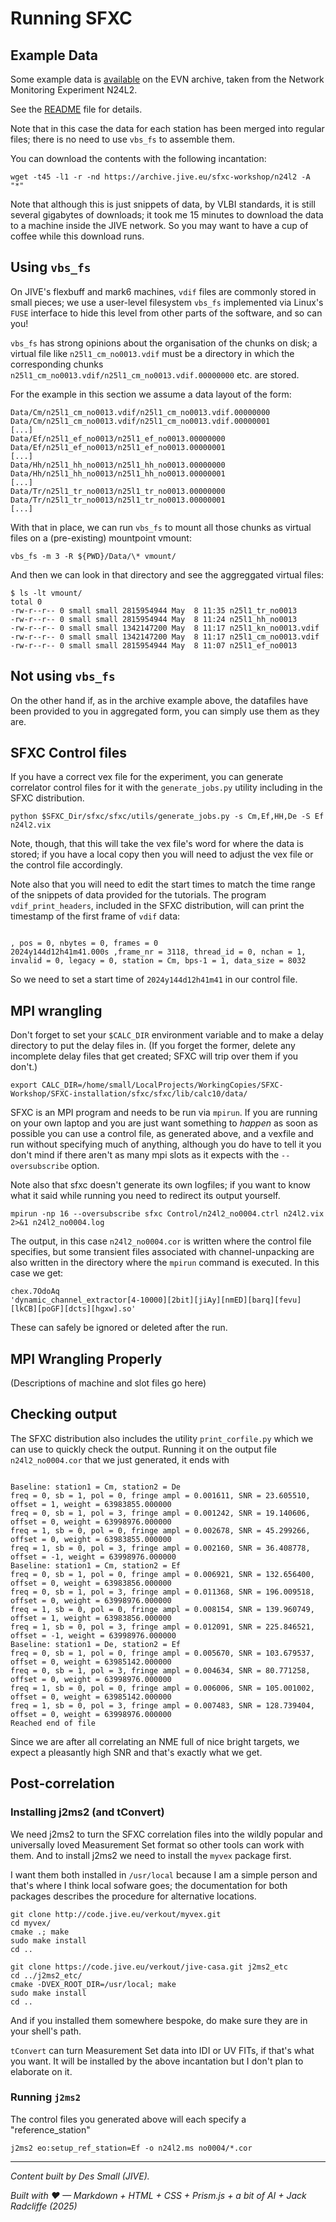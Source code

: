 <!-- MathJax -->
<script src="https://cdnjs.cloudflare.com/ajax/libs/mathjax/2.7.7/MathJax.js?config=TeX-AMS-MML_HTMLorMML" type="text/javascript"></script> 
<script type="text/x-mathjax-config">
    MathJax.Hub.Config({
      tex2jax: {
        skipTags: ['script', 'noscript', 'style', 'textarea', 'pre'],
        inlineMath: [['$','$']],
        displayMath: [['$$','$$']]
      }
    });
</script> 

<script type="text/javascript">
var pcs = document.lastModified.split(" ")[0].split("/");
var date = pcs[1] + '/' + pcs[0] + '/' + pcs[2];
onload = function(){
    document.getElementById("lastModified").innerHTML = "Page last modified on " + date;
}
		</script>

<link href="styles.css" rel="stylesheet" />

<!-- Prism CSS -->
<link rel="stylesheet" href="https://cdnjs.cloudflare.com/ajax/libs/prism/1.29.0/themes/prism.min.css" />
<link id="prism-dark" rel="stylesheet" href="https://cdnjs.cloudflare.com/ajax/libs/prism/1.29.0/themes/prism-tomorrow.min.css" disabled />
<link rel="stylesheet" href="https://cdnjs.cloudflare.com/ajax/libs/prism/1.29.0/plugins/line-numbers/prism-line-numbers.min.css" />

<!-- Prism JS -->
<script src="https://cdnjs.cloudflare.com/ajax/libs/prism/1.29.0/prism.min.js"></script>
<script src="https://cdnjs.cloudflare.com/ajax/libs/prism/1.29.0/components/prism-python.min.js"></script>
<script src="https://cdnjs.cloudflare.com/ajax/libs/prism/1.29.0/plugins/line-numbers/prism-line-numbers.min.js"></script>

# Running SFXC

## Example Data

Some example data is
[available](https://archive.jive.nl/sfxc-workshop/n24l2) on the EVN
archive, taken from the Network Monitoring Experiment N24L2. 

See the [README](https://archive.jive.nl/sfxc-workshop/n24l2/README)
file for details.

Note that in this case the data for each station has been merged into
regular files; there is no need to use `vbs_fs` to assemble them.

You can download the contents with the following incantation:

```
wget -t45 -l1 -r -nd https://archive.jive.eu/sfxc-workshop/n24l2 -A "*"
```

Note that although this is just snippets of data, by VLBI standards, it
is still several gigabytes of downloads; it took me 15 minutes to
download the data to a machine inside the JIVE network. So you may want
to have a cup of coffee while this download runs.

## Using `vbs_fs`

On JIVE's flexbuff and mark6 machines, `vdif` files are commonly stored
in small pieces; we use a user-level filesystem `vbs_fs` implemented
via Linux's `FUSE` interface to hide this level from other parts of the
software, and so can you! 

`vbs_fs` has strong opinions about the organisation of the chunks on
disk; a virtual file like `n25l1_cm_no0013.vdif` must be a directory in
which the corresponding chunks
`n25l1_cm_no0013.vdif/n25l1_cm_no0013.vdif.00000000` etc. are stored.

For the example in this section we assume a data layout of the form:

```
Data/Cm/n25l1_cm_no0013.vdif/n25l1_cm_no0013.vdif.00000000
Data/Cm/n25l1_cm_no0013.vdif/n25l1_cm_no0013.vdif.00000001
[...]
Data/Ef/n25l1_ef_no0013/n25l1_ef_no0013.00000000
Data/Ef/n25l1_ef_no0013/n25l1_ef_no0013.00000001
[...]
Data/Hh/n25l1_hh_no0013/n25l1_hh_no0013.00000000
Data/Hh/n25l1_hh_no0013/n25l1_hh_no0013.00000001
[...]
Data/Tr/n25l1_tr_no0013/n25l1_tr_no0013.00000000
Data/Tr/n25l1_tr_no0013/n25l1_tr_no0013.00000001
[...]
```
With that in place, we can run `vbs_fs` to mount all those chunks as
virtual files on a (pre-existing) mountpoint vmount:

`vbs_fs -m 3 -R ${PWD}/Data/\* vmount/`

And then we can look in that directory and see the aggreggated virtual files:

```
$ ls -lt vmount/
total 0
-rw-r--r-- 0 small small 2815954944 May  8 11:35 n25l1_tr_no0013
-rw-r--r-- 0 small small 2815954944 May  8 11:24 n25l1_hh_no0013
-rw-r--r-- 0 small small 1342147200 May  8 11:17 n25l1_kn_no0013.vdif
-rw-r--r-- 0 small small 1342147200 May  8 11:17 n25l1_cm_no0013.vdif
-rw-r--r-- 0 small small 2815954944 May  8 11:07 n25l1_ef_no0013
```

## Not using `vbs_fs`

On the other hand if, as in the archive example above, the datafiles have been provided to you in
aggregated form, you can simply use them as they are.

## SFXC Control files

If you have a correct vex file for the experiment, you can generate
correlator control files for it with the `generate_jobs.py` utility
including in the SFXC distribution.

`python $SFXC_Dir/sfxc/sfxc/utils/generate_jobs.py -s Cm,Ef,HH,De -S Ef n24l2.vix`
    
Note, though, that this will take the vex file's word for where the
data is stored; if you have a local copy then you will need to adjust
the vex file or the control file accordingly.

Note also that you will need to edit the start times to match the time
range of the snippets of data provided for the tutorials. The program
`vdif_print_headers`, included in the SFXC distribution, will can print
the timestamp of the first frame of `vdif` data:


```$ vdif_print_headers -n1 Data/n24l2_cm_no0004.vdif

, pos = 0, nbytes = 0, frames = 0
2024y144d12h41m41.000s ,frame_nr = 3118, thread_id = 0, nchan = 1, invalid = 0, legacy = 0, station = Cm, bps-1 = 1, data_size = 8032
```

So we need to set a start time of `2024y144d12h41m41` in our control file.

## MPI wrangling

Don't forget to set your `$CALC_DIR` environment variable and to make a
delay directory to put the delay files in. (If you forget the former,
delete any incomplete delay files that get created; SFXC will trip over
them if you don't.)

```
export CALC_DIR=/home/small/LocalProjects/WorkingCopies/SFXC-Workshop/SFXC-installation/sfxc/sfxc/lib/calc10/data/
```

SFXC is an MPI program and needs to be run via `mpirun`.  If you are
running on your own laptop and you are just want something to *happen*
as soon as possible you can use a control file, as generated above, and
a vexfile and run without specifying much of anything, although you do
have to tell it you don't mind if there aren't as many mpi slots as it
expects with the `--oversubscribe` option.

Note also that sfxc doesn't generate its own logfiles; if you want to
know what it said while running you need to redirect its output yourself.

```
mpirun -np 16 --oversubscribe sfxc Control/n24l2_no0004.ctrl n24l2.vix
2>&1 n24l2_no0004.log
```

The output, in this case `n24l2_no0004.cor` is written where the
control file specifies, but some transient files associated with
channel-unpacking are also written in the directory where the `mpirun`
command is executed. In this case we get:

```
chex.7OdoAq
'dynamic_channel_extractor[4-10000][2bit][jiAy][nmED][barq][fevu][lkCB][poGF][dcts][hgxw].so'
```
These can safely be ignored or deleted after the run.

## MPI Wrangling Properly

(Descriptions of machine and slot files go here)

## Checking output

The SFXC distribution also includes the utility 
`print_corfile.py` which we can use to quickly check the
output. Running it on the output file `n24l2_no0004.cor` that we just
generated, it ends with 

```

Baseline: station1 = Cm, station2 = De
freq = 0, sb = 1, pol = 0, fringe ampl = 0.001611, SNR = 23.605510, offset = 1, weight = 63983855.000000
freq = 0, sb = 1, pol = 3, fringe ampl = 0.001242, SNR = 19.140606, offset = 0, weight = 63998976.000000
freq = 1, sb = 0, pol = 0, fringe ampl = 0.002678, SNR = 45.299266, offset = 0, weight = 63983855.000000
freq = 1, sb = 0, pol = 3, fringe ampl = 0.002160, SNR = 36.408778, offset = -1, weight = 63998976.000000
Baseline: station1 = Cm, station2 = Ef
freq = 0, sb = 1, pol = 0, fringe ampl = 0.006921, SNR = 132.656400, offset = 0, weight = 63983856.000000
freq = 0, sb = 1, pol = 3, fringe ampl = 0.011368, SNR = 196.009518, offset = 0, weight = 63998976.000000
freq = 1, sb = 0, pol = 0, fringe ampl = 0.008154, SNR = 139.960749, offset = 1, weight = 63983856.000000
freq = 1, sb = 0, pol = 3, fringe ampl = 0.012091, SNR = 225.846521, offset = -1, weight = 63998976.000000
Baseline: station1 = De, station2 = Ef
freq = 0, sb = 1, pol = 0, fringe ampl = 0.005670, SNR = 103.679537, offset = 0, weight = 63985142.000000
freq = 0, sb = 1, pol = 3, fringe ampl = 0.004634, SNR = 80.771258, offset = 0, weight = 63998976.000000
freq = 1, sb = 0, pol = 0, fringe ampl = 0.006006, SNR = 105.001002, offset = 0, weight = 63985142.000000
freq = 1, sb = 0, pol = 3, fringe ampl = 0.007483, SNR = 128.739404, offset = 0, weight = 63998976.000000
Reached end of file
```

Since we are after all correlating an NME full of nice bright targets,
we expect a pleasantly high SNR and that's exactly what we get. 

## Post-correlation

### Installing j2ms2 (and tConvert)
We need j2ms2 to turn the SFXC correlation files into the wildly
popular and universally loved Measurement Set
format so other tools can work with them. And to install j2ms2 we need
to install the `myvex` package first.

I want them both installed in `/usr/local` because I am a simple person
and that's where I think local sofware goes; the documentation for both
packages describes the procedure for alternative locations.

```
git clone http://code.jive.eu/verkout/myvex.git
cd myvex/
cmake .; make
sudo make install
cd ..
```

```
git clone https://code.jive.eu/verkout/jive-casa.git j2ms2_etc
cd ../j2ms2_etc/
cmake -DVEX_ROOT_DIR=/usr/local; make
sudo make install
cd ..
```

And if you installed them somewhere bespoke, do make sure they are in
your shell's path.

`tConvert` can turn Measurement Set data into IDI or UV FITs, if that's
what you want. It will be installed by the above incantation but I
don't plan to elaborate on it.

### Running `j2ms2`

The control files you generated above will each specify a "reference_station"
```
j2ms2 eo:setup_ref_station=Ef -o n24l2.ms no0004/*.cor
```

---

_Content built by Des Small (JIVE)._ <i><span id="lastModified"></span></i>

_Built with ♥ — Markdown + HTML + CSS + Prism.js + a bit of AI + Jack Radcliffe (2025)_

<!-- Custom Script: funcs.js -->
<script>
    const copy = (el) => {
      const pre = document.querySelector(el);
      if (!pre) return;
      const code = pre.innerText;
      navigator.clipboard.writeText(code).then(() => {
        const btn = document.querySelector(`[data-copy="${el}"]`);
        if (!btn) return;
        const old = btn.textContent;
        btn.textContent = 'Copied!';
        setTimeout(() => (btn.textContent = old), 1500);
      });
    };
    document.addEventListener('click', (e) => {
      const t = e.target;
      if (t.matches('.copy-btn')) {
        const target = t.getAttribute('data-copy');
        copy(target);
      }
    });
</script>
